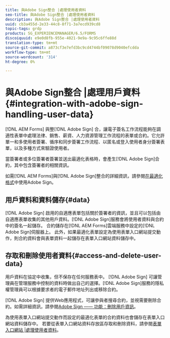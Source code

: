 ```yaml
---
title: 與Adobe Sign整合 |處理使用者資料
seo-title: 與Adobe Sign整合 |處理使用者資料
description: 與Adobe Sign整合 |處理使用者資料
uuid: cb3a455d-2e33-44c8-8f71-3a7ecd939cd8
topic-tags: grdp
products: SG_EXPERIENCEMANAGER/6.5/FORMS
discoiquuid: e9e0d8fb-955e-4021-9e9a-9c95c6ffe88d
translation-type: tm+mt
source-git-commit: a873cf3e7efd3bc9cd4744bf09078d9040efcdda
workflow-type: tm+mt
source-wordcount: '314'
ht-degree: 0%

---
```



# 與Adobe Sign整合 |處理用戶資料{#integration-with-adobe-sign-handling-user-data}

[!DNL AEM Forms] 與整[!DNL  Adobe Sign] 合，讓電子簽名工作流程能夠在調適性表單中處理法律、銷售、薪資、人力資源管理工作流程的表單或合約。它允許單一和多使用者簽署、循序和同步簽署工作流程、以匿名或登入使用者身分簽署表單，以及多種方式來驗證使用者。

當簽署者或多位簽署者簽署並送出最適化表格時，會產生[!DNL Adobe Sign]合約，其中包含簽署者的相關資訊。

如需[!DNL AEM Forms]與[!DNL Adobe Sign]整合的詳細資訊，請參閱[在最適化格式](/help/forms/using/working-with-adobe-sign.md)中使用Adobe Sign。

## 用戶資料和資料儲存{#data}

[!DNL Adobe Sign] 啟用的自適應表單包括關於簽署者的資訊，並且可以包括由自適應表單收集的其他用戶資料。[!DNL Adobe Sign]服務會將使用者資料與合約中的簽名一起儲存。 合約儲存在[!DNL AEM Forms]雲端服務中設定的[!DNL Adobe Sign]伺服器上。 此外，如果最適化表單設定為使用表單入口網站提交動作，則合約資料會與表單資料一起儲存在表單入口網站資料儲存中。

## 存取和刪除使用者資料{#access-and-delete-user-data}

用戶資料在協定中收集，但不保存在任何服務表中。 [!DNL Adobe Sign] 可讓管理員在管理服務中控制的資料時做出自己的選擇。[!DNL Adobe Sign]服務的隱私權管理員可以根據要求者的電子郵件地址列出或移除合約。

[!DNL Adobe Sign] 提供Web應用程式，可讓參與者搜尋合約，並視需要刪除合約。如需詳細資訊，請參閱[Adobe Sign —— 功能：刪除用戶資訊](https://helpx.adobe.com/sign/help/adobesign_gdpr_user_deletion.html)。

為使用表單入口網站提交動作而設定的最適化表單的合約資料也會儲存在表單入口網站資料儲存中。 若要從表單入口網站資料存放區存取和刪除資料，請參閱[表單入口網站 |處理使用者資料](/help/forms/using/forms-portal-handling-user-data.md)。

